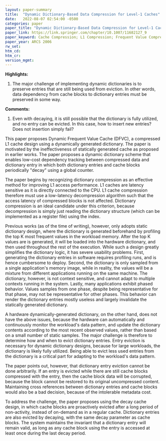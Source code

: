 ```yaml
---
layout: paper-summary
title:  "Dynamic Dictionary-Based Data Compression for Level-1 Caches"
date:   2022-08-07 02:54:00 -0500
categories: paper
paper_title: "Dynamic Dictionary-Based Data Compression for Level-1 Caches"
paper_link: https://link.springer.com/chapter/10.1007/11682127_9
paper_keyword: Cache Compression; L1 Compression; Frequent Value Compression; Dynamic Dictionary
paper_year: ARCS 2006
rw_set:
htm_cd:
htm_cr:
version_mgmt:
---
```


**Highlights:**

1. The major challenge of implementing dynamic dictionaries is to preserve entries that are still being
used from eviction. In other words, data dependency from cache blocks to dictionary entries must be preserved 
in some way.



**Comments:**

1. Even with decaying, it is still possible that the dictionary is fully utilized, and no entry can be evicted.
In this case, how to insert new entries? Does not insertion simply fail?

This paper proposes Dynamic Frequent Value Cache (DFVC), a compressed L1 cache design using a dynamically generated
dictionary. The paper is motivated by the ineffectiveness of statically generated cache as proposed in earlier works.
The paper proposes a dynamic dictionary scheme that enables low-cost dependency tracking between compressed data
and dictionary entry in which both dictionary entries and cache blocks periodically "decay" using a global counter.

The paper begins by recognizing dictionary compression as an effective method for improving L1 access performance.
L1 caches are latency sensitive as it is directly connected to the CPU. L1 cache compression therefore must use a
low-latency decompression algorithm such that the access latency of compressed blocks is not affected.
Dictionary compression is an ideal candidate under this criterion, because decompression is simply just reading
the dictionary structure (which can be implemented as a register file) using the index.

Previous works (as of the time of writing), however, only adopts static dictionary design, where the dictionary is 
generated beforehand by profiling the top K most frequent values in the workload memory. 
After the top K values are is generated, it will be loaded into the hardware dictionary, and then used throughout 
the rest of the execution.
While such a design greatly simplifies the dictionary logic, it has severe usability problems. First, generating 
the dictionary entries in software requires profiling runs, and is hence cumbersome to deploy.
Second, the dictionary is only sampled from a single application's memory image, while in reality, the values 
will be a mixture from different applications running on the same machine. The dictionary, however, is not 
context sensitive, and cannot adapt to multiple contexts running in the system.
Lastly, many applications exhibit phased behavior. Values samples from one phase, despite being representative 
for that phase, may not be representative for other phases. This behavior can render the dictionary entries mostly 
useless and largely invalidate the statically generated dictionary.

A hardware dynamically-generated dictionary, on the other hand, does not have the above issues, because the 
hardware can automatically and continuously monitor the workload's data pattern, and update the dictionary
contents according to the most recent observed values, rather than based on a small number of static samples.
The major challenge is therefore to determine how and when to evict dictionary entries.
Entry eviction is necessary for dynamic dictionary designs, because for large workloads, the dictionary is likely
fully utilized. Being able to evict less used entries from the dictionary is a critical part for adapting to the 
workload's data pattern.

The paper points out, however, that dictionary entry eviction cannot be done arbitrarily. If an entry is evicted
while there are still cache blocks compressed with the entry, then the cache block data will be corrupted, because
the block cannot be restored to its original uncompressed content.
Maintaining cross references between dictionary entries and cache blocks would also be a bad decision, because of 
the intolerable metadata cost.

To address the challenge, the paper proposes using the decay cache design, in which cache blocks are proactively
evicted after a long period of non-activity, instead of on-demand as in a regular cache.
Dictionary entries are also evicted by decaying, with the same decay parameter as cache blocks. 
The system maintains the invariant that a dictionary entry will remain valid, as long as any cache block
using the entry is accessed at least once during the last decay period. 


